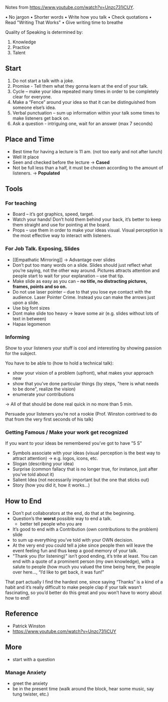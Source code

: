 Notes from https://www.youtube.com/watch?v=Unzc731iCUY.

• No jargon
• Shorter words
• Write how you talk
• Check quotations
• Read "Writing That Works"
• Give writing time to breathe

Quality of Speaking is determined by:
1. Knowledge 
2. Practice 
3. Talent 

## Start 

1. Do not start a talk with a joke. 
2. Promise - Tell them what they gonna learn at the end of your talk. 
3. Cycle – make your idea repeated many times in order to be completely clear for everyone. 
4. Make a “Fence” around your idea so that it can be distinguished from someone else’s idea. 
5. Verbal punctuation – sum up information within your talk some times to make listeners get back on.
6. Ask a question - intriguing one, wait for an answer (max 7 seconds)

## Place and Time 

- Best time for having a lecture is 11 am. (not too early and not after lunch)
- Well lit place
- Seen and checked before the lecture → **Cased**
- Not be full less than a half, it must be chosen according to the amount of listeners. → **Populated**

## Tools 
### For teaching
- Board – it’s got graphics, speed, target. 
- Watch your hands! Don’t hold them behind your back, it’s better to keep them straight and use for pointing at the board.
- Props – use them in order to make your ideas visual. Visual perception is the most effective way to interact with listeners. 

### For Job Talk. Exposing, Slides 
- [[Empathatic Mirroring]] → Advantage over slides 
- Don’t put too many words on a slide. Slides should just reflect what you’re saying, not the other way around. Pictures attracts attention and people start to wait for your explanation – use that tip. 
- Make slide as easy as you can – **no title, no distracting pictures, frames, points and so on.** 
- Do not use laser pointer – due to that you lose eye contact with the audience. Laser Pointer Crime. Instead you can make the arrows just upon a slide. 
- Use big font sizes 
- Dont make slide too heavy → leave some air (e.g. slides without lots of text in between)
- Hapax legomenon


### Informing 
Show to your listeners your stuff is cool and interesting by showing passion for the subject.

You have to be able to (how to hold a technical talk): 
- show your vision of a problem (upfront), what makes your approach new 
- show that you’ve done particular things (by steps, "here is what needs to be done", realize the vision) 
- enumerate your contributions 

→ All of that should be done real quick in no more than 5 min. 

Persuade your listeners you’re not a rookie (Prof. Winston contrived to do that from the very first seconds of his talk) 

### Getting Famous / Make your work get recognized

If you want to your ideas be remembered you’ve got to have "5 S" 

- Symbols associate with your ideas (visual perception is the best way to attract attention) → e.g. logos, icons, etc.
- Slogan (describing your idea)
- Surprise (common fallacy that is no longer true, for instance, just after you’ve told about it)
- Salient Idea (not necessarily important but the one that sticks out)
- Story (how you did it, how it works…) 

## How to End

- Don’t put collaborators at the end, do that at the beginning. 
- Question’s the **worst** possible way to end a talk. 
	- better tell people who you are 
- It’s good to end with a Contribution (own contributions to the problem) slide
- to sum up everything you’ve told with your OWN decision.
- At the very end you could tell a joke since people then will leave the event feeling fun and thus keep a good memory of your talk.
- "Thank you (for listening)" isn’t good ending, it’s trite at least. You can end with a quote of a prominent person (my own knowledge), with a salute to people (how much you valued the time being here, the people over here..., “I’d like to get back, it was fun!” 

That part actually I find the hardest one, since saying “Thanks” is a kind of a habit and it’s really difficult to make people clap if your talk wasn’t fascinating, so you’d better do this great and you won’t have to worry about how to end!

## Reference 
- Patrick Winston
- https://www.youtube.com/watch?v=Unzc731iCUY


## More 

- start with a question 

### Manage Anxiety

- greet the anxiety 
- be in the present time (walk around the block, hear some music, say tung twister, etc.)
